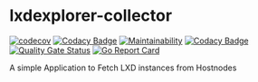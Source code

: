 # lxdexplorer-collector

[![codecov](https://codecov.io/gh/willie-cadete/lxdexplorer-collector/graph/badge.svg?token=TBXDR00B0T)](https://codecov.io/gh/willie-cadete/lxdexplorer-collector)
[![Codacy Badge](https://app.codacy.com/project/badge/Coverage/53fab683a553496fab11bd8a1aa92ff4)](https://app.codacy.com/gh/willie-cadete/lxdexplorer-collector/dashboard?utm_source=gh&utm_medium=referral&utm_content=&utm_campaign=Badge_coverage)
[![Maintainability](https://api.codeclimate.com/v1/badges/84bc07b2bc7e464bd488/maintainability)](https://codeclimate.com/github/willie-cadete/lxdexplorer-collector/maintainability)
[![Codacy Badge](https://app.codacy.com/project/badge/Grade/53fab683a553496fab11bd8a1aa92ff4)](https://app.codacy.com/gh/willie-cadete/lxdexplorer-collector/dashboard?utm_source=gh&utm_medium=referral&utm_content=&utm_campaign=Badge_grade)
[![Quality Gate Status](https://sonarcloud.io/api/project_badges/measure?project=willie-cadete_lxdexplorer-collector&metric=alert_status)](https://sonarcloud.io/summary/new_code?id=willie-cadete_lxdexplorer-collector)
[![Go Report Card](https://goreportcard.com/badge/github.com/willie-cadete/lxdexplorer-collector)](https://goreportcard.com/report/github.com/willie-cadete/lxdexplorer-collector)

A simple Application to Fetch LXD instances from Hostnodes
